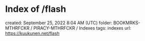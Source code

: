 # Index of /flash

created: September 25, 2022 8:04 AM (UTC)
folder: BOOKMRKS-MTHRFCKR / PIRACY-MTHRFCKR / Indexes
tags: indexes
url: https://kuukunen.net/flash
